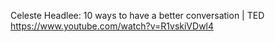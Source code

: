 Celeste Headlee: 10 ways to have a better conversation | TED
https://www.youtube.com/watch?v=R1vskiVDwl4
